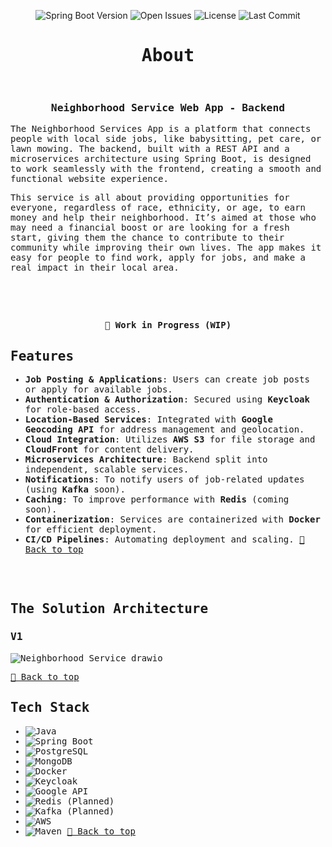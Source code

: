 <p align="center">
  <img src="https://img.shields.io/badge/Spring_Boot-3.3.4-brightgreen" alt="Spring Boot Version">
  <img src="https://img.shields.io/github/issues/Neighborhood-Service-App/neighborhood-services" alt="Open Issues">
  <img src="https://img.shields.io/badge/license-None-red" alt="License">
  <img src="https://img.shields.io/github/last-commit/Neighborhood-Service-App/neighborhood-services/main" alt="Last Commit">
</p>

<samp>
<h1 align="center" id="about">About</h1>
<br>
<h3 align="center">Neighborhood Service Web App - Backend</h3>

The Neighborhood Services App is a platform that connects people with local side jobs, like babysitting, pet care, or lawn mowing. The backend, built with a REST API and a microservices architecture using Spring Boot, is designed to work seamlessly with the frontend, creating a smooth and functional website experience.

This service is all about providing opportunities for everyone, regardless of race, ethnicity, or age, to earn money and help their neighborhood. It’s aimed at those who may need a financial boost or are looking for a fresh start, giving them the chance to contribute to their community while improving their own lives. The app makes it easy for people to find work, apply for jobs, and make a real impact in their local area.

<br>
<br>
<br>

<p align="center">
  <strong>🚧 Work in Progress (WIP)</strong>
</p>

## Features

- **Job Posting & Applications**: Users can create job posts or apply for available jobs.
- **Authentication & Authorization**: Secured using **Keycloak** for role-based access.
- **Location-Based Services**: Integrated with **Google Geocoding API** for address management and geolocation.
- **Cloud Integration**: Utilizes **AWS S3** for file storage and **CloudFront** for content delivery.
- **Microservices Architecture**: Backend split into independent, scalable services.
- **Notifications**: To notify users of job-related updates (using **Kafka** soon).
- **Caching**: To improve performance with **Redis** (coming soon).
- **Containerization**: Services are containerized with **Docker** for efficient deployment.
- **CI/CD Pipelines**: Automating deployment and scaling.
[🔼 Back to top](#about)
<br>
<br>

## The Solution Architecture

### V1
![Neighborhood Service  drawio](https://github.com/user-attachments/assets/ab3ef4be-ebb5-41a3-9c4f-71614af95be0)

[🔼 Back to top](#about)

## Tech Stack

- ![Java](https://img.shields.io/badge/Java-ED8B00?style=for-the-badge&logo=openjdk&logoColor=white) 
- ![Spring Boot](https://img.shields.io/badge/Spring%20Boot-6DB33F?style=for-the-badge&logo=springboot&logoColor=white) 
- ![PostgreSQL](https://img.shields.io/badge/PostgreSQL-4169E1?style=for-the-badge&logo=postgresql&logoColor=white) 
- ![MongoDB](https://img.shields.io/badge/MongoDB-47A248?style=for-the-badge&logo=mongodb&logoColor=white) 
- ![Docker](https://img.shields.io/badge/Docker-2496ED?style=for-the-badge&logo=docker&logoColor=white) 
- ![Keycloak](https://img.shields.io/badge/Keycloak-000000?style=for-the-badge&logo=keycloak&logoColor=white) 
- ![Google API](https://img.shields.io/badge/Google%20Geocoding%20API-4285F4?style=for-the-badge&logo=googlemaps&logoColor=white) 
- ![Redis](https://img.shields.io/badge/Redis-DC382D?style=for-the-badge&logo=redis&logoColor=white) (Planned)
- ![Kafka](https://img.shields.io/badge/Kafka-231F20?style=for-the-badge&logo=apachekafka&logoColor=white) (Planned)
- ![AWS](https://img.shields.io/badge/AWS-232F3E?style=for-the-badge&logo=amazonaws&logoColor=white) 
- ![Maven](https://img.shields.io/badge/Maven-C71A36?style=for-the-badge&logo=apachemaven&logoColor=white)
[🔼 Back to top](#about)
